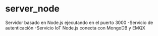 # server_node
Servidor basado en Node.js ejecutando en el puerto 3000
-Servicio de autenticación
-Servicio IoT
Node.js conecta con MongoDB y EMQX
